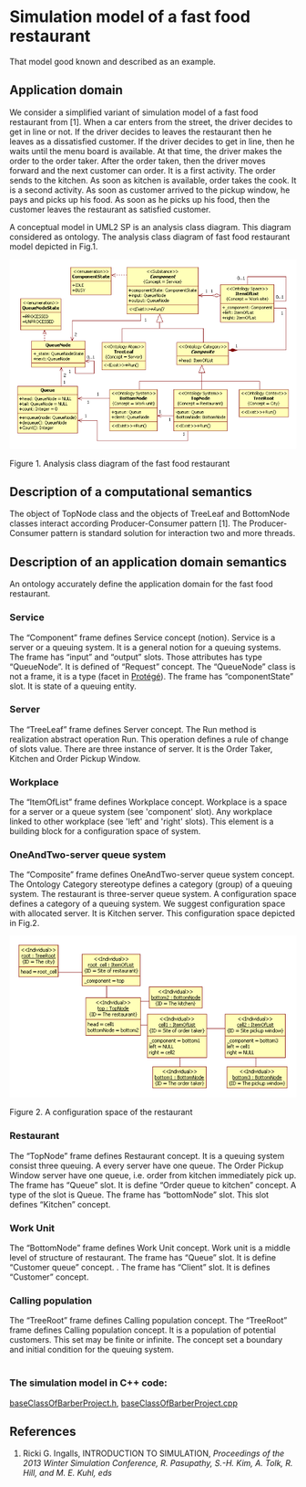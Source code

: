 # Simulation model of a fast food restaurant
That model good known and described as an example.

## Application domain
We consider a simplified variant of simulation model of a fast food restaurant from [1]. 
When a car enters from the street, the driver decides to get in line or not. 
If the driver decides to leaves the restaurant then he leaves as a dissatisfied customer. 
If the driver decides to get in line, then he waits until the menu board is available. 
At that time, the driver makes the order to the order taker.
After the order taken, then the driver moves forward and the next customer can order. It is a first activity. 
The order sends to the kitchen. As soon as kitchen is available, order takes the cook. It is a second activity.
As soon as customer arrived to the pickup window, he pays and picks up his food. 
As soon as he picks up his food, then the customer leaves the restaurant as satisfied customer.
	
A conceptual model in UML2 SP is an analysis class diagram. This diagram considered as ontology. 
The analysis class diagram of fast food restaurant model depicted in Fig.1.
<p><img src="FastFoodClasses.png" alt="" /></p>
Figure 1. Analysis class diagram of the fast food restaurant

## Description of a computational semantics
The object of TopNode class and the objects of TreeLeaf and BottomNode classes interact according Producer-Consumer pattern [1]. The Producer-Consumer pattern is standard solution for interaction two and more threads.
## Description of an application domain semantics
An ontology accurately define the application domain for the fast food restaurant. 
### Service
The “Component” frame defines Service concept (notion). Service is a server or a queuing system. It is a general notion for a queuing systems. The frame has “input” and “output” slots. Those attributes has type “QueueNode”. It is defined of “Request” concept. The “QueueNode” class is not a frame, it is a type (facet in [Protégé](http://protege.stanford.edu/publications/ontology_development/ontology101-noy-mcguinness.html)).
The frame has “componentState” slot. It is state of a queuing entity.
### Server
The “TreeLeaf” frame defines Server concept. The Run method is realization abstract operation Run. This operation defines a rule of change of slots value. There are three instance of server. It is the Order Taker, Kitchen and Order Pickup Window.
### Workplace
The “ItemOfList” frame defines Workplace concept. Workplace is a space for a server or a queue system (see 'component' slot). Any workplace linked to other workplace (see 'left' and 'right' slots). This element is a building block for a configuration space of system.
### OneAndTwo-server queue system
The “Composite” frame defines OneAndTwo-server queue system concept. The Ontology Category stereotype defines a category (group) of a queuing system. The restaurant is three-server queue system. A configuration space defines a category of a queuing system. We suggest configuration space with allocated server. It is Kitchen server. This configuration space depicted in Fig.2.
<p><img src="FastFoodObjects.png" alt="" /></p>
Figure 2. A configuration space of the restaurant

### Restaurant
The “TopNode” frame defines Restaurant concept. It is a queuing system consist three queuing. A every  server have one queue. The Order Pickup Window server have one queue, i.e. order from kitchen immediately pick up. The frame has “Queue” slot. It is define “Order queue to kitchen” concept. A type of the slot is Queue. The frame has “bottomNode” slot. This slot defines “Kitchen” concept.
### Work Unit
The “BottomNode” frame defines Work Unit concept. Work unit is a middle level of structure of restaurant. The frame has “Queue” slot. It is define “Customer queue” concept. . The frame has “Client” slot. It is defines “Customer” concept.

### Calling population
The “TreeRoot” frame defines Calling population concept. The “TreeRoot” frame defines Calling population concept. It is a population of potential customers. This set may be finite or infinite. The concept set a boundary and initial condition for the queuing system.
<br/><br/>
### The simulation model in C++ code:  
[baseClassOfBarberProject.h](https://github.com/vgurianov/uml-sp/blob/master/examples/fast_food/baseClassOfFastFoodProject.h), [baseClassOfBarberProject.cpp](https://github.com/vgurianov/uml-sp/blob/master/examples/queue/baseClassOfFastFoodProject.cpp)

## References

1. Ricki G. Ingalls, INTRODUCTION TO SIMULATION, *Proceedings of the 2013 Winter Simulation Conference, R. Pasupathy, S.-H. Kim, A. Tolk, R. Hill, and M. E. Kuhl, eds*

